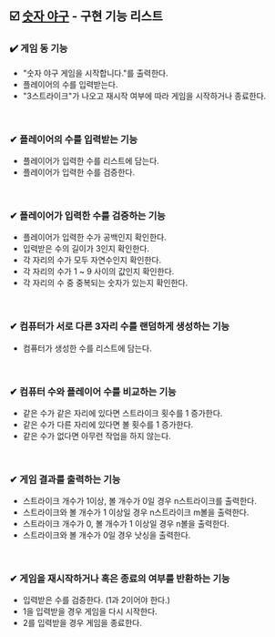 ## ☑️ [숫자 야구](https://github.com/Annjieun/java-baseball-6) - 구현 기능 리스트
### ✔️ 게임 동 기능
- "숫자 야구 게임을 시작합니다."를 출력한다.
- 플레이어의 수를 입력받는다.
- "3스트라이크"가 나오고 재시작 여부에 따라 게임을 시작하거나 종료한다.
<br>

### ✔ 플레이어의 수를 입력받는 기능
- 플레이어가 입력한 수를 리스트에 담는다.
- 플레이어가 입력한 수를 검증한다.
<br>

### ✔ 플레이어가 입력한 수를 검증하는 기능
- 플레이어가 입력한 수가 공백인지 확인한다.
- 입력받은 수의 길이가 3인지 확인한다.
- 각 자리의 수가 모두 자연수인지 확인한다.
- 각 자리의 수가 1 ~ 9 사이의 값인지 확인한다.
- 각 자리의 수 중 중복되는 숫자가 있는지 확인한다.
<br>

### ✔ 컴퓨터가 서로 다른 3자리 수를 랜덤하게 생성하는 기능
- 컴퓨터가 생성한 수를 리스트에 담는다.
<br>

### ✔ 컴퓨터 수와 플레이어 수를 비교하는 기능
- 같은 수가 같은 자리에 있다면 스트라이크 횟수를 1 증가한다.
- 같은 수가 다른 자리에 있다면 볼 횟수를 1 증가한다.
- 같은 수가 없다면 아무런 작업을 하지 않는다.
<br>

### ✔ 게임 결과를 출력하는 기능
- 스트라이크 개수가 1이상, 볼 개수가 0일 경우 n스트라이크를 출력한다.
- 스트라이크와 볼 개수가 1 이상일 경우 n스트라이크 m볼을 출력한다.
- 스트라이크 개수가 0, 볼 개수가 1 이상일 경우 n볼을 출력한다.
- 스트라이크와 볼 개수가 0일 경우 낫싱을 출력한다.
<br>

### ✔ 게임을 재시작하거나 혹은 종료의 여부를 반환하는 기능
- 입력받은 수를 검증한다. (1과 2이어야 한다.)
- 1을 입력받을 경우 게임을 다시 시작한다.
- 2를 입력받을 경우 게임을 종료한다.
